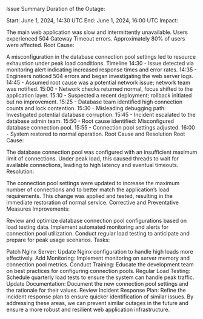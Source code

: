 Issue Summary
Duration of the Outage:

Start: June 1, 2024, 14:30 UTC
End: June 1, 2024, 16:00 UTC
Impact:

The main web application was slow and intermittently unavailable.
Users experienced 504 Gateway Timeout errors.
Approximately 80% of users were affected.
Root Cause:

A misconfiguration in the database connection pool settings led to resource exhaustion under peak load conditions.
Timeline
14:30 - Issue detected via monitoring alert indicating increased response times and error rates.
14:35 - Engineers noticed 504 errors and began investigating the web server logs.
14:45 - Assumed root cause was a potential network issue; network team was notified.
15:00 - Network checks returned normal, focus shifted to the application layer.
15:10 - Suspected a recent deployment; rollback initiated but no improvement.
15:25 - Database team identified high connection counts and lock contention.
15:30 - Misleading debugging path: Investigated potential database corruption.
15:45 - Incident escalated to the database admin team.
15:50 - Root cause identified: Misconfigured database connection pool.
15:55 - Connection pool settings adjusted.
16:00 - System restored to normal operation.
Root Cause and Resolution
Root Cause:

The database connection pool was configured with an insufficient maximum limit of connections. Under peak load, this caused threads to wait for available connections, leading to high latency and eventual timeouts.
Resolution:

The connection pool settings were updated to increase the maximum number of connections and to better match the application’s load requirements. This change was applied and tested, resulting in the immediate restoration of normal service.
Corrective and Preventative Measures
Improvements:

Review and optimize database connection pool configurations based on load testing data.
Implement automated monitoring and alerts for connection pool utilization.
Conduct regular load testing to anticipate and prepare for peak usage scenarios.
Tasks:

Patch Nginx Server: Update Nginx configuration to handle high loads more effectively.
Add Monitoring: Implement monitoring on server memory and connection pool metrics.
Conduct Training: Educate the development team on best practices for configuring connection pools.
Regular Load Testing: Schedule quarterly load tests to ensure the system can handle peak traffic.
Update Documentation: Document the new connection pool settings and the rationale for their values.
Review Incident Response Plan: Refine the incident response plan to ensure quicker identification of similar issues.
By addressing these areas, we can prevent similar outages in the future and ensure a more robust and resilient web application infrastructure.